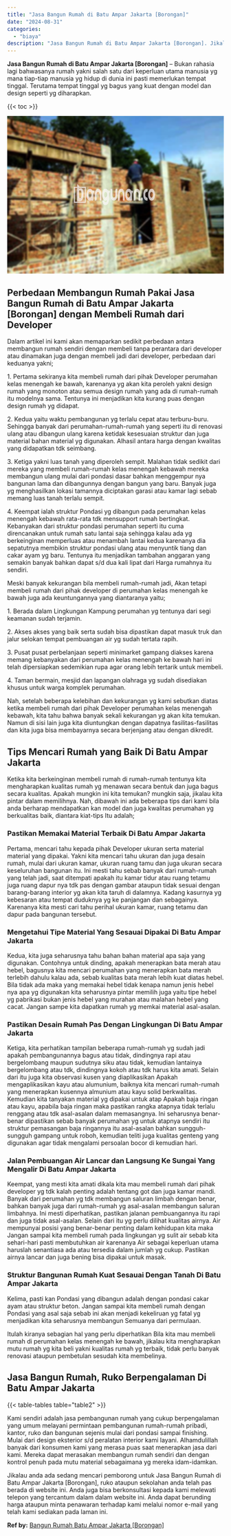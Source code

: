 ```yaml
---
title: "Jasa Bangun Rumah di Batu Ampar Jakarta [Borongan]"
date: "2024-08-31"
categories: 
  - "biaya"
description: "Jasa Bangun Rumah di Batu Ampar Jakarta [Borongan]. Jikalau anda ada sedang mencari pemborong untuk Jasa Bangun Rumah di Batu Ampar Jakarta [Borongan], ruk..."
---
```


**Jasa Bangun Rumah di Batu Ampar Jakarta \[Borongan\]** – Bukan rahasia lagi bahwasanya rumah yakni salah satu dari keperluan utama manusia yg mana tiap-tiap manusia yg hidup di dunia ini pasti memerlukan tempat tinggal. Terutama tempat tinggal yg bagus yang kuat dengan model dan design seperti yg diharapkan.

{{< toc >}}

![Jasa Bangun Rumah di Batu Ampar Jakarta [Borongan]](/images/borong-bangunan-26.png)

## Perbedaan Membangun Rumah Pakai Jasa Bangun Rumah di Batu Ampar Jakarta \[Borongan\] dengan Membeli Rumah dari Developer

Dalam artikel ini kami akan memaparkan sedikit perbedaan antara membangun rumah sendiri dengan membeli tanpa perantara dari developer atau dinamakan juga dengan membeli jadi dari developer, perbedaan dari keduanya yakni;

1\. Pertama sekiranya kita membeli rumah dari pihak Developer perumahan kelas menengah ke bawah, karenanya yg akan kita peroleh yakni design rumah yang monoton atau semua design rumah yang ada di rumah-rumah itu modelnya sama. Tentunya ini menjadikan kita kurang puas dengan design rumah yg didapat.

2\. Kedua yaitu waktu pembangunan yg terlalu cepat atau terburu-buru. Sehingga banyak dari perumahan-rumah-rumah yang seperti itu di renovasi ulang atau dibangun ulang karena ketidak kesesuaian struktur dan juga material bahan material yg digunakan. Alhasil antara harga dengan kwalitas yang didapatkan tdk seimbang.

3\. Ketiga yakni luas tanah yang diperoleh sempit. Malahan tidak sedikit dari mereka yang membeli rumah-rumah kelas menengah kebawah mereka membangun ulang mulai dari pondasi dasar bahkan menggempur nya bangunan lama dan dibangunnya dengan bangun yang baru. Banyak juga yg menghasilkan lokasi tamannya diciptakan garasi atau kamar lagi sebab memang luas tanah terlalu sempit.

4\. Keempat ialah struktur Pondasi yg dibangun pada perumahan kelas menengah kebawah rata-rata tdk mensupport rumah bertingkat. Kebanyakan dari struktur pondasi perumahan seperti itu cuma direncanakan untuk rumah satu lantai saja sehingga kalau ada yg berkeinginan memperluas atau menambah lantai kedua karenanya dia sepatutnya membikin struktur pondasi ulang atau menyuntik tiang dan cakar ayam yg baru. Tentunya itu menjadikan tambahan anggaran yang semakin banyak bahkan dapat s/d dua kali lipat dari Harga rumahnya itu sendiri.

Meski banyak kekurangan bila membeli rumah-rumah jadi, Akan tetapi membeli rumah dari pihak developer di perumahan kelas menengah ke bawah juga ada keuntungannya yang diantaranya yaitu;

1\. Berada dalam Lingkungan Kampung perumahan yg tentunya dari segi keamanan sudah terjamin.

2\. Akses akses yang baik serta sudah bisa dipastikan dapat masuk truk dan jalur selokan tempat pembuangan air yg sudah tertata rapih.

3\. Pusat pusat perbelanjaan seperti minimarket gampang diakses karena memang kebanyakan dari perumahan kelas menengah ke bawah hari ini telah dipersiapkan sedemikian rupa agar orang lebih tertarik untuk membeli.

4\. Taman bermain, mesjid dan lapangan olahraga yg sudah disediakan khusus untuk warga komplek perumahan.

Nah, setelah beberapa kelebihan dan kekurangan yg kami sebutkan diatas ketika membeli rumah dari pihak Developer perumahan kelas menengah kebawah, kita tahu bahwa banyak sekali kekurangan yg akan kita temukan. Namun di sisi lain juga kita diuntungkan dengan dapatnya fasilitas-fasilitas dan kita juga bisa membayarnya secara berjenjang atau dengan dikredit.

## Tips Mencari Rumah yang Baik Di Batu Ampar Jakarta

Ketika kita berkeinginan membeli rumah di rumah-rumah tentunya kita mengharapkan kualitas rumah yg menawan secara bentuk dan juga bagus secara kualitas. Apakah mungkin ini kita temukan? mungkin saja, jikalau kita pintar dalam memilihnya. Nah, dibawah ini ada beberapa tips dari kami bila anda berharap mendapatkan kan model dan juga kwalitas perumahan yg berkualitas baik, diantara kiat-tips Itu adalah;

### Pastikan Memakai Material Terbaik Di Batu Ampar Jakarta

Pertama, mencari tahu kepada pihak Developer ukuran serta material material yang dipakai. Yakni kita mencari tahu ukuran dan juga desain rumah, mulai dari ukuran kamar, ukuran ruang tamu dan juga ukuran secara keseluruhan bangunan itu. Ini mesti tahu sebab banyak dari rumah-rumah yang telah jadi, saat ditempati apakah itu kamar tidur atau ruang tetamu juga ruang dapur nya tdk pas dengan gambar ataupun tidak sesuai dengan barang-barang interior yg akan kita taruh di dalamnya. Kadang kasurnya yg kebesaran atau tempat duduknya yg ke panjangan dan sebagainya. Karenanya kita mesti cari tahu perihal ukuran kamar, ruang tetamu dan dapur pada bangunan tersebut.

### Mengetahui Tipe Material Yang Sesauai Dipakai Di Batu Ampar Jakarta

Kedua, kita juga seharusnya tahu bahan bahan material apa saja yang digunakan. Contohnya untuk dinding, apakah menerapkan bata merah atau hebel, bagusnya kita mencari perumahan yang menerapkan bata merah terlebih dahulu kalau ada, sebab kualitas bata merah lebih kuat diatas hebel. Bila tidak ada maka yang memakai hebel tidak kenapa namun jenis hebel nya apa yg digunakan kita seharusnya pintar memilih juga yaitu tipe hebel yg pabrikasi bukan jenis hebel yang murahan atau malahan hebel yang cacat. Jangan sampe kita dapatkan rumah yg memkai material asal-asalan.

### Pastikan Desain Rumah Pas Dengan Lingkungan Di Batu Ampar Jakarta

Ketiga, kita perhatikan tampilan beberapa rumah-rumah yg sudah jadi apakah pembangunannya bagus atau tidak, dindingnya rapi atau bergelombang maupun sudutnya siku atau tidak, kemudian lantainya bergelombang atau tdk, dindingnya kokoh atau tdk harus kita amati. Selain dari itu juga kita observasi kusen yang diaplikasikan Apakah mengaplikasikan kayu atau alumunium, baiknya kita mencari rumah-rumah yang menerapkan kusennya almunium atau kayu solid berkwalitas. Kemudian kita tanyakan material yg dipakai untuk atap Apakah baja ringan atau kayu, apabila baja ringan maka pastikan rangka atapnya tidak terlalu renggang atau tdk asal-asalan dalam memasangnya. Ini seharusnya benar-benar dipastikan sebab banyak perumahan yg untuk atapnya sendiri itu struktur pemasangan baja ringannya itu asal-asalan bahkan sungguh-sungguh gampang untuk roboh, kemudian teliti juga kualitas genteng yang digunakan agar tidak mengalami persoalan bocor di kemudian hari.

### Jalan Pembuangan Air Lancar dan Langsung Ke Sungai Yang Mengalir Di Batu Ampar Jakarta

Keempat, yang mesti kita amati dikala kita mau membeli rumah dari pihak developer yg tdk kalah penting adalah tentang got dan juga kamar mandi. Banyak dari perumahan yg tdk membangun saluran limbah dengan benar, bahkan banyak juga dari rumah-rumah yg asal-asalan membangun saluran limbahnya. Ini mesti diperhatikan, pastikan jalanan pembuangannya itu rapi dan juga tidak asal-asalan. Selain dari itu yg perlu dilihat kualitas airnya. Air mempunyai posisi yang benar-benar penting dalam kehidupan kita maka Jangan sampai kita membeli rumah pada lingkungan yg sulit air sebab kita sehari-hari pasti membutuhkan air karenanya Air sebagai keperluan utama haruslah senantiasa ada atau tersedia dalam jumlah yg cukup. Pastikan airnya lancar dan juga bening bisa dipakai untuk masak.

### Struktur Bangunan Rumah Kuat Sesauai Dengan Tanah Di Batu Ampar Jakarta

Kelima, pasti kan Pondasi yang dibangun adalah dengan pondasi cakar ayam atau struktur beton. Jangan sampai kita membeli rumah dengan Pondasi yang asal saja sebab ini akan menjadi kekeliruan yg fatal yg menjadikan kita seharusnya membangun Semuanya dari permulaan.

Itulah kiranya sebagian hal yang perlu diperhatikan Bila kita mau membeli rumah di perumahan kelas menengah ke bawah, jikalau kita mengharapkan mutu rumah yg kita beli yakni kualitas rumah yg terbaik, tidak perlu banyak renovasi ataupun pembetulan sesudah kita membelinya.

## Jasa Bangun Rumah, Ruko Berpengalaman Di Batu Ampar Jakarta

{{< table-tables table="table2" >}}

Kami sendiri adalah jasa pembangunan rumah yang cukup berpengalaman yang umum melayani permintaan pembangunan rumah-rumah pribadi, kantor, ruko dan bangunan sejenis mulai dari pondasi sampai finishing. Mulai dari design eksterior s/d peralatan interior kami layani. Alhamdulillah banyak dari konsumen kami yang merasa puas saat menerapkan jasa dari kami. Mereka dapat merasakan membangun rumah sendiri dan dengan kontrol penuh pada mutu material sebagaimana yg mereka idam-idamkan.

Jikalau anda ada sedang mencari pemborong untuk Jasa Bangun Rumah di Batu Ampar Jakarta \[Borongan\], ruko ataupun sekolahan anda telah pas berada di website ini. Anda juga bisa berkonsultasi kepada kami melewati telepon yang tercantum dalam dalam website ini. Anda dapat berunding harga ataupun minta penawaran terhadap kami melalui nomor e-mail yang telah kami sediakan pada laman ini.

**Ref by:** [Bangun Rumah Batu Ampar Jakarta [Borongan]](https://id.wikipedia.org/wiki/Bangun)

